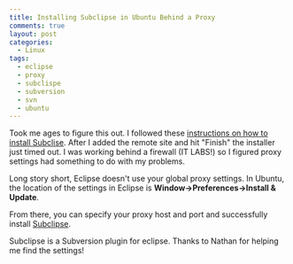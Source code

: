 ```yaml
---
title: Installing Subclipse in Ubuntu Behind a Proxy
comments: true
layout: post
categories:
  - Linux
tags:
  - eclipse
  - proxy
  - subclispe
  - subversion
  - svn
  - ubuntu
---
```

Took me ages to figure this out. I followed these [instructions on how to install Subclise][1]. After I added the remote site and hit "Finish" the installer just timed out. I was working behind a firewall (IT LABS!) so I figured proxy settings had something to do with my problems.

Long story short, Eclipse doesn't use your global proxy settings. In Ubuntu, the location of the settings in Eclipse is **Window->Preferences->Install & Update**.

From there, you can specify your proxy host and port and successfully install [Subclipse][2].

Subclipse is a Subversion plugin for eclipse. Thanks to Nathan for helping me find the settings!

 [1]: https://help.ubuntu.com/community/EclipseSubversion
 [2]: http://subclipse.tigris.org/
